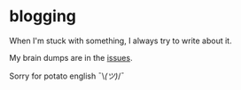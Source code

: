 # blogging

When I'm stuck with something, I always try to write about it.

My brain dumps are in the [issues][1].

Sorry for potato english ¯\\_(ツ)_/¯

[1]: https://github.com/nicolas-besnard/blogging/issues
